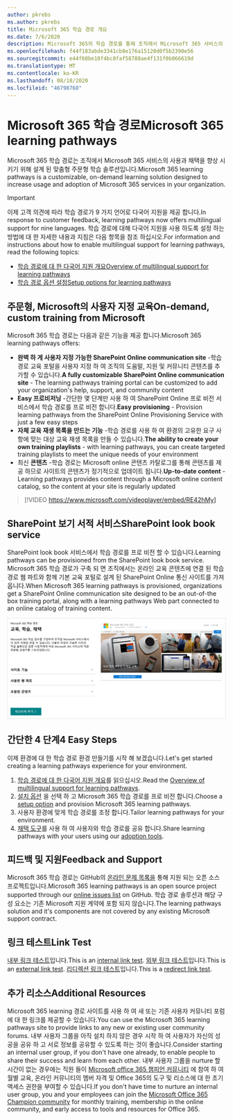 ```yaml
---
author: pkrebs
ms.author: pkrebs
title: Microsoft 365 학습 경로 개요
ms.date: 7/6/2020
description: Microsoft 365의 학습 경로를 통해 조직에서 Microsoft 365 서비스의 사용 및 채택 속도를 향상 시키는 방법을 알아봅니다. 학습 경로에는 사용자 지정 SharePoint online 웹 파트 및 Microsoft 365 테 넌 트로 쉽게 프로 비전 되는 최신 SharePoint Online communications 교육 사이트가 포함 됩니다.
ms.openlocfilehash: f44f183abde3341cb8e176a15120d0f5b2390e56
ms.sourcegitcommit: e44f60be18f4bc8faf58788ae4f131f0b066619d
ms.translationtype: MT
ms.contentlocale: ko-KR
ms.lasthandoff: 08/18/2020
ms.locfileid: "46798768"
---
```

# <a name="microsoft-365-learning-pathways"></a><span data-ttu-id="53c71-104">Microsoft 365 학습 경로</span><span class="sxs-lookup"><span data-stu-id="53c71-104">Microsoft 365 learning pathways</span></span> 
<span data-ttu-id="53c71-105">Microsoft 365 학습 경로는 조직에서 Microsoft 365 서비스의 사용과 채택을 향상 시키기 위해 설계 된 맞춤형 주문형 학습 솔루션입니다.</span><span class="sxs-lookup"><span data-stu-id="53c71-105">Microsoft 365 learning pathways is a customizable, on-demand learning solution designed to increase usage and adoption of Microsoft 365 services in your organization.</span></span>    

> [!IMPORTANT]
> <span data-ttu-id="53c71-106">이제 고객 의견에 따라 학습 경로가 9 가지 언어로 다국어 지원을 제공 합니다.</span><span class="sxs-lookup"><span data-stu-id="53c71-106">In response to customer feedback, learning pathways now offers multilingual support for nine languages.</span></span> <span data-ttu-id="53c71-107">학습 경로에 대해 다국어 지원을 사용 하도록 설정 하는 방법에 대 한 자세한 내용과 지침은 다음 항목을 참조 하십시오.</span><span class="sxs-lookup"><span data-stu-id="53c71-107">For information and instructions about how to enable multilingual support for learning pathways, read the following topics:</span></span> 
>- [<span data-ttu-id="53c71-108">학습 경로에 대 한 다국어 지원 개요</span><span class="sxs-lookup"><span data-stu-id="53c71-108">Overview of multilingual support for learning pathways</span></span>](custom_overview_ml.md) 
>- [<span data-ttu-id="53c71-109">학습 경로 옵션 설정</span><span class="sxs-lookup"><span data-stu-id="53c71-109">Setup options for learning pathways</span></span>](custom_setupoptions.md)  

## <a name="on-demand-custom-training-from-microsoft"></a><span data-ttu-id="53c71-110">주문형, Microsoft의 사용자 지정 교육</span><span class="sxs-lookup"><span data-stu-id="53c71-110">On-demand, custom training from Microsoft</span></span>

<span data-ttu-id="53c71-111">Microsoft 365 학습 경로는 다음과 같은 기능을 제공 합니다.</span><span class="sxs-lookup"><span data-stu-id="53c71-111">Microsoft 365 learning pathways offers:</span></span>

- <span data-ttu-id="53c71-112">**완벽 하 게 사용자 지정 가능한 SharePoint Online communication site** -학습 경로 교육 포털을 사용자 지정 하 여 조직의 도움말, 지원 및 커뮤니티 콘텐츠를 추가할 수 있습니다.</span><span class="sxs-lookup"><span data-stu-id="53c71-112">**A fully customizable SharePoint Online communication site** - The learning pathways training portal can be customized to add your organization's help, support, and community content</span></span>
- <span data-ttu-id="53c71-113">**Easy 프로비저닝** -간단한 몇 단계만 사용 하 여 SharePoint Online 프로 비전 서비스에서 학습 경로를 프로 비전 합니다.</span><span class="sxs-lookup"><span data-stu-id="53c71-113">**Easy provisioning** - Provision learning pathways from the SharePoint Online Provisioning Service with just a few easy steps</span></span>
- <span data-ttu-id="53c71-114">**자체 교육 재생 목록을 만드는 기능** -학습 경로를 사용 하 여 환경의 고유한 요구 사항에 맞는 대상 교육 재생 목록을 만들 수 있습니다.</span><span class="sxs-lookup"><span data-stu-id="53c71-114">**The ability to create your own training playlists** - with learning pathways, you can create targeted training playlists to meet the unique needs of your environment</span></span>
- <span data-ttu-id="53c71-115">최신 **콘텐츠** -학습 경로는 Microsoft online 콘텐츠 카탈로그를 통해 콘텐츠를 제공 하므로 사이트의 콘텐츠가 정기적으로 업데이트 됩니다.</span><span class="sxs-lookup"><span data-stu-id="53c71-115">**Up-to-date content** - Learning pathways provides content through a Microsoft online content catalog, so the content at your site is regularly updated</span></span>

> [!VIDEO https://www.microsoft.com/videoplayer/embed/RE42hMy]

## <a name="sharepoint-look-book-service"></a><span data-ttu-id="53c71-116">SharePoint 보기 서적 서비스</span><span class="sxs-lookup"><span data-stu-id="53c71-116">SharePoint look book service</span></span>
<span data-ttu-id="53c71-117">SharePoint look book 서비스에서 학습 경로를 프로 비전 할 수 있습니다.</span><span class="sxs-lookup"><span data-stu-id="53c71-117">Learning pathways can be provisioned from the SharePoint look book service.</span></span> <span data-ttu-id="53c71-118">Microsoft 365 학습 경로가 구축 되 면 조직에서는 온라인 교육 콘텐츠에 연결 된 학습 경로 웹 파트와 함께 기본 교육 포털로 설계 된 SharePoint Online 통신 사이트를 가져옵니다.</span><span class="sxs-lookup"><span data-stu-id="53c71-118">When Microsoft 365 learning pathways is provisioned, organizations get a SharePoint Online communication site designed to be an out-of-the box training portal, along with a learning pathways Web part connected to an online catalog of training content.</span></span> 

![cg-provision.png](media/cg-provision.png)

## <a name="4-easy-steps"></a><span data-ttu-id="53c71-120">간단한 4 단계</span><span class="sxs-lookup"><span data-stu-id="53c71-120">4 Easy Steps</span></span>
<span data-ttu-id="53c71-121">이제 환경에 대 한 학습 경로 환경 만들기를 시작 해 보겠습니다.</span><span class="sxs-lookup"><span data-stu-id="53c71-121">Let's get started creating a learning pathways experience for your environment.</span></span>
1. <span data-ttu-id="53c71-122">[학습 경로에 대 한 다국어 지원 개요](custom_overview_ml.md)를 읽으십시오.</span><span class="sxs-lookup"><span data-stu-id="53c71-122">Read the [Overview of multilingual support for learning pathways](custom_overview_ml.md).</span></span> 
2. <span data-ttu-id="53c71-123">[설치 옵션](custom_setupoptions.md) 을 선택 하 고 Microsoft 365 학습 경로를 프로 비전 합니다.</span><span class="sxs-lookup"><span data-stu-id="53c71-123">Choose a [setup option](custom_setupoptions.md) and provision Microsoft 365 learning pathways.</span></span>  
3. <span data-ttu-id="53c71-124">사용자 환경에 맞게 학습 경로를 조정 합니다.</span><span class="sxs-lookup"><span data-stu-id="53c71-124">Tailor learning pathways for your environment.</span></span>
4. <span data-ttu-id="53c71-125">[채택 도구](driveadoption.md)를 사용 하 여 사용자와 학습 경로를 공유 합니다.</span><span class="sxs-lookup"><span data-stu-id="53c71-125">Share learning pathways with your users using our [adoption tools](driveadoption.md).</span></span>

## <a name="feedback-and-support"></a><span data-ttu-id="53c71-126">피드백 및 지원</span><span class="sxs-lookup"><span data-stu-id="53c71-126">Feedback and Support</span></span>

<span data-ttu-id="53c71-127">Microsoft 365 학습 경로는 GitHub의 [온라인 문제 목록을](https://aka.ms/CustomLearningHelp) 통해 지원 되는 오픈 소스 프로젝트입니다.</span><span class="sxs-lookup"><span data-stu-id="53c71-127">Microsoft 365 learning pathways is an open source project supported through our [online issues list](https://aka.ms/CustomLearningHelp) on GitHub.</span></span> <span data-ttu-id="53c71-128">학습 경로 솔루션과 해당 구성 요소는 기존 Microsoft 지원 계약에 포함 되지 않습니다.</span><span class="sxs-lookup"><span data-stu-id="53c71-128">The learning pathways solution and it's components are not covered by any existing Microsoft support contract.</span></span>  
## <a name="link-test"></a><span data-ttu-id="53c71-129">링크 테스트</span><span class="sxs-lookup"><span data-stu-id="53c71-129">Link Test</span></span>
<span data-ttu-id="53c71-130">[내부 링크 테스트](custom_setupoptions.md)입니다.</span><span class="sxs-lookup"><span data-stu-id="53c71-130">This is an [internal link test](custom_setupoptions.md).</span></span> <span data-ttu-id="53c71-131">[외부 링크 테스트](https://adoption.microsoft.com/)입니다.</span><span class="sxs-lookup"><span data-stu-id="53c71-131">This is an [external link test](https://adoption.microsoft.com/).</span></span>
<span data-ttu-id="53c71-132">[리디렉션 링크 테스트](https://aka.ms/CustomLearningHelp)입니다.</span><span class="sxs-lookup"><span data-stu-id="53c71-132">This is a [redirect link test](https://aka.ms/CustomLearningHelp).</span></span>

## <a name="additional-resources"></a><span data-ttu-id="53c71-133">추가 리소스</span><span class="sxs-lookup"><span data-stu-id="53c71-133">Additional Resources</span></span>
<span data-ttu-id="53c71-134">Microsoft 365 learning 경로 사이트를 사용 하 여 새 또는 기존 사용자 커뮤니티 포럼에 대 한 링크를 제공할 수 있습니다.</span><span class="sxs-lookup"><span data-stu-id="53c71-134">You can use the Microsoft 365 learning pathways site to provide links to any new or existing user community forums.</span></span> <span data-ttu-id="53c71-135">내부 사용자 그룹을 아직 설치 하지 않은 경우 시작 하 여 사용자가 자신의 성공을 공유 하 고 서로 정보를 공유할 수 있도록 하는 것이 좋습니다.</span><span class="sxs-lookup"><span data-stu-id="53c71-135">Consider starting an internal user group, if you don't have one already, to enable people to share their success and learn from each other.</span></span>  <span data-ttu-id="53c71-136">내부 사용자 그룹을 nurture 할 시간이 없는 경우에는 직원 들이 [Microsoft office 365 챔피언 커뮤니티](https://aka.ms/O365Champions) 에 참여 하 여 월별 교육, 온라인 커뮤니티의 멤버 자격 및 Office 365의 도구 및 리소스에 대 한 초기 액세스 권한을 부여할 수 있습니다.</span><span class="sxs-lookup"><span data-stu-id="53c71-136">If you don't have time to nurture an internal user group, you and your employees can join the [Microsoft Office 365 Champion community](https://aka.ms/O365Champions) for monthly training, membership in the online community, and early access to tools and resources for Office 365.</span></span>